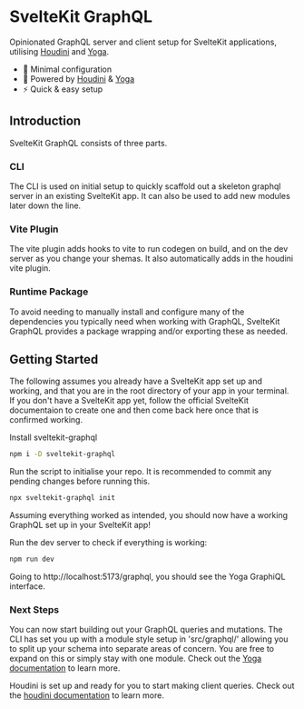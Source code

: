 # SvelteKit GraphQL

Opinionated GraphQL server and client setup for SvelteKit applications, utilising [Houdini](https://houdinigraphql.com) and [Yoga](https://the-guild.dev/graphql/yoga-server).

- 🔧 Minimal configuration
- 🎩 Powered by [Houdini](https://houdinigraphql.com) & [Yoga](https://the-guild.dev/graphql/yoga-server)
- ⚡ Quick & easy setup

## Introduction

SvelteKit GraphQL consists of three parts.

### CLI

The CLI is used on initial setup to quickly scaffold out a skeleton graphql server in an existing
SvelteKit app. It can also be used to add new modules later down the line.

### Vite Plugin

The vite plugin adds hooks to vite to run codegen on build, and on the dev server as you change your
shemas. It also automatically adds in the houdini vite plugin.

### Runtime Package

To avoid needing to manually install and configure many of the dependencies you typically need when
working with GraphQL, SvelteKit GraphQL provides a package wrapping and/or exporting these as
needed.

## Getting Started

The following assumes you already have a SvelteKit app set up and working, and that you are in the
root directory of your app in your terminal. If you don't have a SvelteKit app yet, follow the
official SvelteKit documentaion to create one and then come back here once that is confirmed
working.

Install sveltekit-graphql

```bash
npm i -D sveltekit-graphql
```

Run the script to initialise your repo. It is recommended to commit any pending changes
before running this.

```bash
npx sveltekit-graphql init
```

Assuming everything worked as intended, you should now have a working GraphQL set up in your
SvelteKit app!

Run the dev server to check if everything is working:

```bash
npm run dev
```

Going to http://localhost:5173/graphql, you should see the Yoga GraphiQL interface.

### Next Steps

You can now start building out your GraphQL queries and mutations. The CLI has set you up with a
module style setup in 'src/graphql/' allowing you to split up your schema into separate areas of
concern. You are free to expand on this or simply stay with one module. Check out the
[Yoga documentation](https://the-guild.dev/graphql/yoga-server) to learn more.

Houdini is set up and ready for you to start making client queries. Check out the [houdini
documentation](https://houdinigraphql.com/intro) to learn more.
